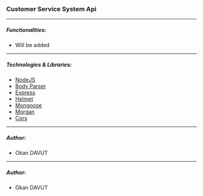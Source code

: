 ### Customer Service System Api
---
##### Functionalities:

- Will be added
---
##### Technologies & Libraries:

- [NodeJS](https://nodejs.org/en/)
- [Body Parser](https://nodejs.org/en/)
- [Express](https://nodejs.org/en/)
- [Helmet](https://nodejs.org/en/)
- [Mongoose](https://nodejs.org/en/)
- [Morgan](https://nodejs.org/en/)
- [Cors](https://nodejs.org/en/)
---
##### Author:

- Okan DAVUT
---
##### Author:

- Okan DAVUT
